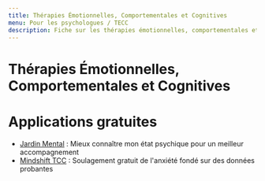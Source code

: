 ```yaml
---
title: Thérapies Émotionnelles, Comportementales et Cognitives
menu: Pour les psychologues / TECC
description: Fiche sur les thérapies émotionnelles, comportementales et cognitives
---
```


# Thérapies Émotionnelles, Comportementales et Cognitives

<object class="schema" type="image/svg+xml" data="{{ ASSET psycho/TECC.svg }}"></object>

# Applications gratuites

- [Jardin Mental](https://jardinmental.fabrique.social.gouv.fr/) : Mieux connaître mon état psychique pour un meilleur accompagnement
- [Mindshift TCC](https://www.anxietycanada.com/fr/resources/mindshift-tcc/) : Soulagement gratuit de l'anxiété fondé sur des données probantes
